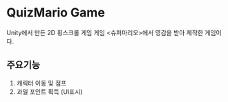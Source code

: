 # QuizMario Game
Unity에서 만든 2D 횡스크롤 게임
게임 <슈퍼마리오>에서 영감을 받아 제작한 게임이다.

## 주요기능
1. 캐릭터 이동 및 점프
2. 과일 포인트 획득 (UI표시)
